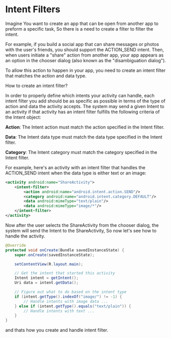 # Intent Filters

Imagine You want to create an app that can be open from another app to preform a specific task, So there is a need to create a filter to filter the intent.

For example, if you build a social app that can share messages or photos with the user's friends, you should support the ACTION_SEND intent. Then, when users initiate a "share" action from another app, your app appears as an option in the chooser dialog (also known as the "disambiguation dialog").

To allow this action to happen in your app, you need to create an intent filter that matches the action and data type.

How to create an intent filter?

In order to properly define which intents your activity can handle, each intent filter you add should be as specific as possible in terms of the type of action and data the activity accepts.
The system may send a given Intent to an activity if that activity has an intent filter fulfills the following criteria of the Intent object:

**Action**: The Intent action must match the action specified in the Intent filter.

**Data**: The Intent data type must match the data type specified in the Intent filter.

**Category**: The Intent category must match the category specified in the Intent filter.

For example, here's an activity with an intent filter that handles the ACTION_SEND intent when the data type is either text or an image:

```xml
<activity android:name="ShareActivity">
    <intent-filter>
        <action android:name="android.intent.action.SEND"/>
        <category android:name="android.intent.category.DEFAULT"/>
        <data android:mimeType="text/plain"/>
        <data android:mimeType="image/*"/>
    </intent-filter>
</activity>
```

Now after the user selects the ShareActivity from the chooser dialog, the system will send the Intent to the ShareActivity, So now let's see how to handle the activity.

```java
@Override
protected void onCreate(Bundle savedInstanceState) {
    super.onCreate(savedInstanceState);

    setContentView(R.layout.main);

    // Get the intent that started this activity
    Intent intent = getIntent();
    Uri data = intent.getData();

    // Figure out what to do based on the intent type
    if (intent.getType().indexOf("image/") != -1) {
        // Handle intents with image data ...
    } else if (intent.getType().equals("text/plain")) {
        // Handle intents with text ...
    }
}
```

and thats how you create and handle intent filter.
